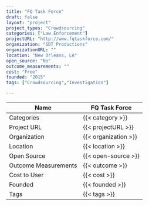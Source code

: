 ```yaml
---
title: "FQ Task Force"
draft: false
layout: "project"
project_types: "Crowdsourcing"
categories: ["Law Enforcement"]
projectURL: "http://www.fqtaskforce.com/"
organization: "SDT Productions"
organizationURL: ""
location: "New Orleans, LA"
open_source: "No"
outcome_measurements: ""
cost: "Free"
founded: "2015"
tags: ["Crowdsourcing","Investigation"]

---
```



Name                    |  FQ Task Force    
------------------------|----
Categories              | {{< category >}} 
Project URL             | {{< projectURL >}} 
Organization            | {{< organization >}} 
Location                | {{< location >}} 
Open Source             | {{< open-source >}} 
Outcome Measurements    | {{< outcome >}} 
Cost to User            | {{< cost >}} 
Founded                 | {{< founded >}} 
Tags                    | {{< tags >}} 

